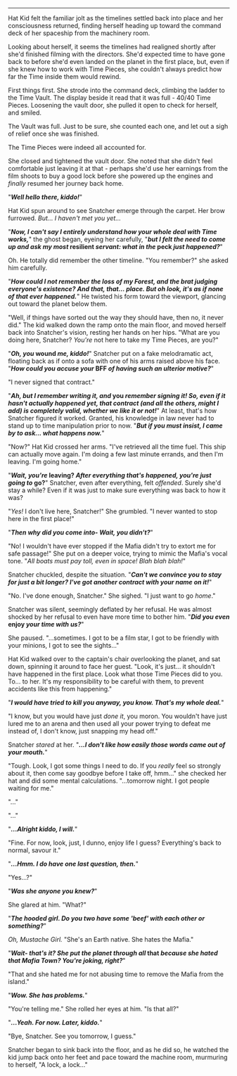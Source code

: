 ----

Hat Kid felt the familiar jolt as the timelines settled back into place and her consciousness returned, finding herself heading up toward the command deck of her spaceship from the machinery room.

Looking about herself, it seems the timelines had realigned shortly after she'd finished filming with the directors. She'd expected time to have gone back to before she'd even landed on the planet in the first place, but, even if she knew how to work with Time Pieces, she couldn't always predict how far the Time inside them would rewind.

First things first. She strode into the command deck, climbing the ladder to the Time Vault. The display beside it read that it was full - 40/40 Time Pieces. Loosening the vault door, she pulled it open to check for herself, and smiled.

The Vault was full. Just to be sure, she counted each one, and let out a sigh of relief once she was finished.

The Time Pieces were indeed all accounted for.

She closed and tightened the vault door. She noted that she didn't feel comfortable just leaving it at that - perhaps she'd use her earnings from the film shoots to buy a good lock before she powered up the engines and *finally* resumed her journey back home.

"***Well hello there, kiddo!***"

Hat Kid spun around to see Snatcher emerge through the carpet. Her brow furrowed. *But... I haven't met you yet...*

"***Now, I can't say I entirely understand how your whole deal with Time works,***" the ghost began, eyeing her carefully, "***but I felt the need to come up and ask my most* resilient *servant: what in the* peck *just happened?***"

Oh. He totally did remember the other timeline. "You remember?" she asked him carefully.

"***How could I not remember the loss of my Forest, and the brat judging everyone's existence? And that, that... place. But oh look, it's as if none of that ever happened.***" He twisted his form toward the viewport, glancing out toward the planet below them.

"Well, if things have sorted out the way they should have, then no, it never did." The kid walked down the ramp onto the main floor, and moved herself back into Snatcher's vision, resting her hands on her hips. "What are you doing here, Snatcher? *You're* not here to take my Time Pieces, are you?"

"***Oh, you* wound *me, kiddo!***" Snatcher put on a fake melodramatic act, floating back as if onto a sofa with one of his arms raised above his face. "***How could you accuse your* BFF *of having such an ulterior motive?***"

"I never signed that contract."

"***Ah, but I remember writing it, and* you *remember signing it! So, even if it hasn't actually happened yet, that contract (and all the others, might I add) is completely valid, whether we like it or not!***" At least, that's how Snatcher figured it worked. Granted, his knowledge in law never had to stand up to time manipulation prior to now. "***But if you must insist, I came by to ask... what happens now.***"

"Now?" Hat Kid crossed her arms. "I've retrieved all the time fuel. This ship can actually move again. I'm doing a few last minute errands, and then I'm leaving. I'm going home."

"***Wait, you're* leaving? *After everything that's happened, you're just going to* go?**" Snatcher, even after everything, felt *offended*. Surely she'd stay a while? Even if it was just to make sure everything was back to how it was?

"*Yes!* I don't live here, Snatcher!" She grumbled. "I never wanted to stop here in the first place!"

"***Then why did you come into- Wait, you didn't?***"

"No! I wouldn't have ever stopped if the Mafia didn't try to extort me for safe passage!" She put on a deeper voice, trying to mimic the Mafia's vocal tone. "*All boats must pay toll, even in space! Blah blah blah!*"

Snatcher chuckled, despite the situation. "***Can't we convince you to stay for just a bit longer? I've got another contract with your name on it!***"

"No. I've done enough, Snatcher." She sighed. "I just want to go *home*."

Snatcher was silent, seemingly deflated by her refusal. He was almost shocked by her refusal to even have more time to bother him. "***Did you even* enjoy *your time with us?***"

She paused. "...sometimes. I got to be a film star, I got to be friendly with your minions, I got to see the sights..."

Hat Kid walked over to the captain's chair overlooking the planet, and sat down, spinning it around to face her guest. "Look, it's just... it shouldn't have happened in the first place. Look what those Time Pieces did to you. To... to her. It's my responsibility to be careful with them, to prevent accidents like this from happening."

"***I would have tried to kill you anyway, you know. That's my whole deal.***"

"I know, but you would have just *done it*, you moron. You wouldn't have just lured me to an arena and then used all your power trying to defeat me instead of, I don't know, just snapping my head off."

Snatcher *stared* at her. "***...I don't like how easily those words came out of your mouth.***"

"Tough. Look, I got some things I need to do. If you *really* feel so strongly about it, then come say goodbye before I take off, hmm..." she checked her hat and did some mental calculations. "...tomorrow night. I got people waiting for me."

"..."

"..."

"***...Alright kiddo, I will.***"

"Fine. For now, look, just, I dunno, enjoy life I guess? Everything's back to normal, savour it."

"***...Hmm. I do have one last question, then.***"

"Yes...?"

"***Was she anyone you knew?***"

She glared at him. "What?"

"***The hooded girl. Do you two have some 'beef' with each other or something?***"

*Oh, Mustache Girl.* "She's an Earth native. She hates the Mafia."

"***Wait- that's it? She put the planet through all* that *because she hated that Mafia Town? You're joking, right?***"

"That and she hated me for not abusing time to remove the Mafia from the island."

"***Wow. She has problems.***"

"You're telling me." She rolled her eyes at him. "Is that all?"

"***...Yeah. For now. Later, kiddo.***"

"Bye, Snatcher. See you tomorrow, I guess."

Snatcher began to sink back into the floor, and as he did so, he watched the kid jump back onto her feet and pace toward the machine room, murmuring to herself, "A lock, a lock..."